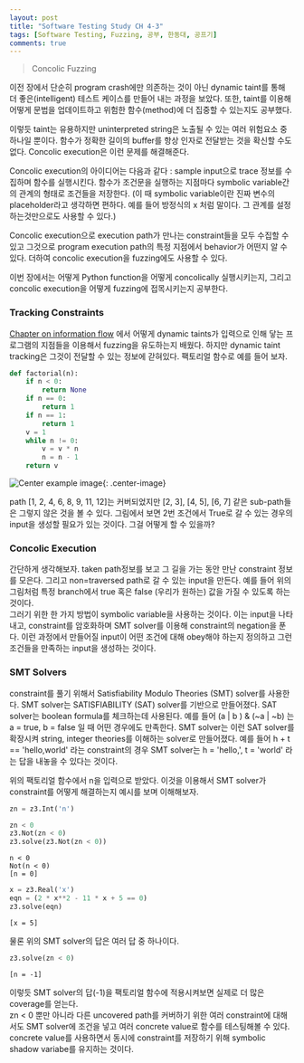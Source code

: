 ```yaml
---
layout: post
title: "Software Testing Study CH 4-3"
tags: [Software Testing, Fuzzing, 공부, 한동대, 공프기]
comments: true
---
```


> Concolic Fuzzing  

이전 장에서 단순히 program crash에만 의존하는 것이 아닌 dynamic taint를 통해 더 좋은(intelligent) 테스트 케이스를 만들어 내는 과정을 보았다. 또한, taint를 이용해 어떻게 문법을 업데이트하고 위험한 함수(method)에 더 집중할 수 있는지도 공부했다.  

이렇듯 taint는 유용하지만 uninterpreted string은 노출될 수 있는 여러 위험요소 중 하나일 뿐이다. 함수가 정확한 길이의 buffer를 항상 인자로 전달받는 것을 확신할 수도 없다. Concolic execution은 이런 문제를 해결해준다.  

Concolic execution의 아이디어는 다음과 같다 : sample input으로 trace 정보를 수집하며 함수를 실행시킨다. 함수가 조건문을 실행하는 지점마다 symbolic variable간의 관계의 형태로 조건들을 저장한다. (이 때 symbolic variable이란 진짜 변수의 placeholder라고 생각하면 편하다. 예를 들어 방정식의 x 처럼 말이다. 그 관계를 설정하는것만으로도 사용할 수 있다.)  

Concolic execution으로 execution path가 만나는 constraint들을 모두 수집할 수 있고 그것으로 program execution path의 특정 지점에서 behavior가 어떤지 알 수 있다. 더하여 concolic execution을 fuzzing에도 사용할 수 있다.  

이번 장에서는 어떻게 Python function을 어떻게 concolically 실행시키는지, 그리고 concolic execution을 어떻게 fuzzing에 접목시키는지 공부한다.  

### Tracking Constraints  
[Chapter on information flow](https://sihyungyou.github.io/fuzzingbook-ch4-2/) 에서 어떻게 dynamic taints가 입력으로 인해 닿는 프로그램의 지점들을 이용해서 fuzzing을 유도하는지 배웠다. 하지만 dynamic taint tracking은 그것이 전달할 수 있는 정보에 갇혀있다. 팩토리얼 함수로 예를 들어 보자.  

~~~python
def factorial(n):
    if n < 0:
        return None
    if n == 0:
        return 1
    if n == 1:
        return 1
    v = 1
    while n != 0:
        v = v * n
        n = n - 1
    return v
~~~

![Center example image](https://user-images.githubusercontent.com/35067611/62604162-6aa1c200-b932-11e9-97f5-20db52385cff.png "Center"){: .center-image}  

path [1, 2, 4, 6, 8, 9, 11, 12]는 커버되었지만 [2, 3], [4, 5], [6, 7] 같은 sub-path들은 그렇지 않은 것을 볼 수 있다. 그림에서 보면 2번 조건에서 True로 갈 수 있는 경우의 input을 생성할 필요가 있는 것이다. 그걸 어떻게 할 수 있을까?  

### Concolic Execution  
간단하게 생각해보자. taken path정보를 보고 그 길을 가는 동안 만난 constraint 정보를 모은다. 그리고 non=traversed path로 갈 수 있는 input을 만든다. 예를 들어 위의 그림처럼 특정 branch에서 true 혹은 false (우리가 원하는) 값을 가질 수 있도록 하는 것이다.  
그러기 위한 한 가지 방법이 symbolic variable을 사용하는 것이다. 이는 input을 나타내고, constraint를 암호화하며 SMT solver를 이용해 constraint의 negation을 푼다. 이런 과정에서 만들어질 input이 어떤 조건에 대해 obey해야 하는지 정의하고 그런 조건들을 만족하는 input을 생성하는 것이다.  

### SMT Solvers  
constraint를 풀기 위해서 Satisfiability Modulo Theories (SMT) solver를 사용한다. SMT solver는 SATISFIABILITY (SAT) solver를 기반으로 만들어졌다. SAT solver는 boolean formula를 체크하는데 사용된다. 예를 들어 (a | b ) & (~a | ~b) 는 a = true, b = false 일 때 어떤 경우에도 만족한다. SMT solver는 이런 SAT solver를 확장시켜 string, integer theories를 이해하는 solver로 만들어졌다. 예를 들어 h + t == 'hello,world' 라는 constraint의 경우 SMT solver는 h = 'hello,', t = 'world' 라는 답을 내놓을 수 있다는 것이다.  

위의 팩토리얼 함수에서 n을 입력으로 받았다. 이것을 이용해서 SMT solver가 constraint를 어떻게 해결하는지 예시를 보며 이해해보자.  
~~~python
zn = z3.Int('n')

zn < 0
z3.Not(zn < 0)
z3.solve(z3.Not(zn < 0))
~~~
~~~
n < 0
Not(n < 0)
[n = 0]
~~~

~~~python
x = z3.Real('x')
eqn = (2 * x**2 - 11 * x + 5 == 0)
z3.solve(eqn)
~~~
~~~
[x = 5]
~~~
물론 위의 SMT solver의 답은 여러 답 중 하나이다.  

~~~python
z3.solve(zn < 0)
~~~
~~~
[n = -1]
~~~
이렇듯 SMT solver의 답(-1)을 팩토리얼 함수에 적용시켜보면 실제로 더 많은 coverage를 얻는다.  
zn < 0 뿐만 아니라 다른 uncovered path를 커버하기 위한 여러 constraint에 대해서도 SMT solver에 조건을 넣고 여러 concrete value로 함수를 테스팅해볼 수 있다. concrete value를 사용하면서 동시에 constraint를 저장하기 위해 symbolic shadow variabe를 유지하는 것이다.  